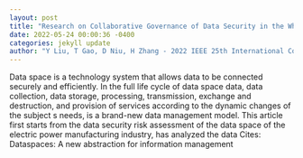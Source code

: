 ```yaml
--- 
layout: post 
title: "Research on Collaborative Governance of Data Security in the Whole Life Cycle of Electric Power Manufacturing Data Space" 
date: 2022-05-24 00:00:36 -0400 
categories: jekyll update 
author: "Y Liu, T Gao, D Niu, H Zhang - 2022 IEEE 25th International Conference on , 2022" 
--- 
```

Data space is a technology system that allows data to be connected securely and efficiently. In the full life cycle of data space data, data collection, data storage, processing, transmission, exchange and destruction, and provision of services according to the dynamic changes of the subject s needs, is a brand-new data management model. This article first starts from the data security risk assessment of the data space of the electric power manufacturing industry, has analyzed the data Cites: Dataspaces: A new abstraction for information management